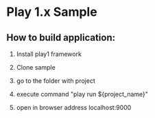 # Play 1.x Sample

## How to build application:

1) Install play1 framework

2) Clone sample

3) go to the folder with project

4) execute command "play run ${project_name}"

5) open in browser address localhost:9000